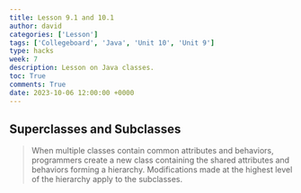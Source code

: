 ```yaml
---
title: Lesson 9.1 and 10.1
author: david
categories: ['Lesson']
tags: ['Collegeboard', 'Java', 'Unit 10', 'Unit 9']
type: hacks
week: 7
description: Lesson on Java classes.
toc: True
comments: True
date: 2023-10-06 12:00:00 +0000
---
```


## Superclasses and Subclasses
> When multiple classes contain common attributes and behaviors, programmers create a new class containing the shared attributes and behaviors forming a hierarchy. Modifications made at the highest level of the hierarchy apply to the subclasses.



